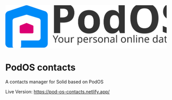 <picture>
  <source media="(prefers-color-scheme: dark)" srcset="../assets/logo-text-white.svg">
  <img alt="PodOS Logo" src="../assets/logo-text.svg">
</picture>

# PodOS contacts

A contacts manager for Solid based on PodOS

Live Version: https://pod-os-contacts.netlify.app/